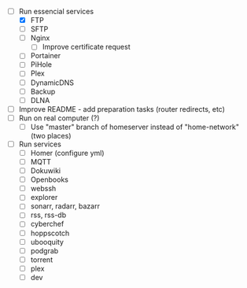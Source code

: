 - [ ] Run essencial services
  - [X] FTP
  - [ ] SFTP
  - [ ] Nginx
    - [ ] Improve certificate request
  - [ ] Portainer
  - [ ] PiHole
  - [ ] Plex
  - [ ] DynamicDNS
  - [ ] Backup
  - [ ] DLNA
- [ ] Improve README - add preparation tasks (router redirects, etc)
- [ ] Run on real computer (?)
  - [ ] Use "master" branch of homeserver instead of "home-network" (two places)
- [ ] Run services
  - [ ] Homer (configure yml)
  - [ ] MQTT
  - [ ] Dokuwiki
  - [ ] Openbooks
  - [ ] webssh
  - [ ] explorer
  - [ ] sonarr, radarr, bazarr
  - [ ] rss, rss-db
  - [ ] cyberchef
  - [ ] hoppscotch
  - [ ] ubooquity
  - [ ] podgrab
  - [ ] torrent
  - [ ] plex
  - [ ] dev
